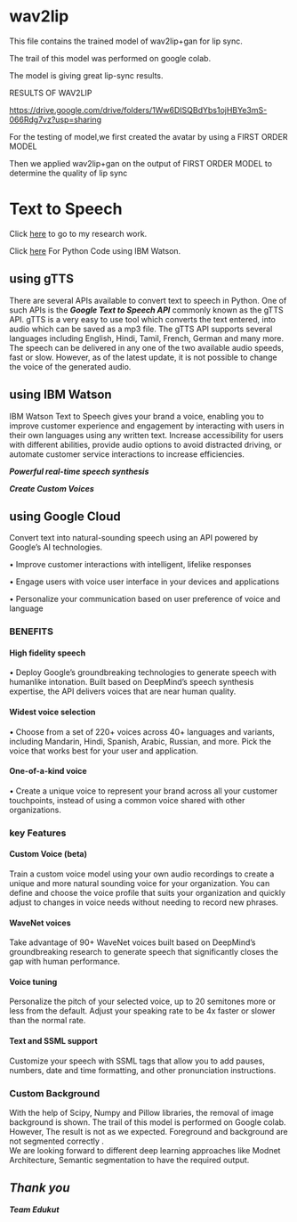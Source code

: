 # wav2lip
This file contains the trained model of wav2lip+gan for lip sync.

The trail of this model was performed on google colab.

The model is giving great lip-sync results.




RESULTS OF WAV2LIP

https://drive.google.com/drive/folders/1Ww6DISQBdYbs1ojHBYe3mS-066Rdg7vz?usp=sharing 

For the testing of model,we first created the avatar by using a FIRST ORDER MODEL

Then we applied wav2lip+gan on the output of FIRST ORDER MODEL to determine the quality of lip sync

# Text to Speech

Click [here](https://1drv.ms/w/s!AizJCnD-csnlmpBn6wqHSzadf1LF8Q?e=57kfiL) to go to my research work.

Click [here](https://1drv.ms/u/s!AizJCnD-csnlmpBo8c_Q71cYR7Lafg) For Python Code using IBM Watson.


## using gTTS
There are several APIs available to convert text to speech in Python. One of such APIs is the ***Google Text to Speech API*** commonly known as the gTTS API. gTTS is a very easy to use tool which converts the text entered, into audio which can be saved as a mp3 file. The gTTS API supports several languages including English, Hindi, Tamil, French, German and many more. The speech can be delivered in any one of the two available audio speeds, fast or slow. However, as of the latest update, it is not possible to change the voice of the generated audio.

## using IBM Watson
IBM Watson Text to Speech gives your brand a voice, enabling you to improve customer experience and engagement by interacting with users in their own languages using any written text. Increase accessibility for users with different abilities, provide audio options to avoid distracted driving, or automate customer service interactions to increase efficiencies.

 ***Powerful real-time speech synthesis***

 ***Create Custom Voices***
 
 ## using Google Cloud
Convert text into natural-sounding speech using an API powered by Google’s AI technologies.

  •	Improve customer interactions with intelligent, lifelike responses

  •	Engage users with voice user interface in your devices and applications

  •	Personalize your communication based on user preference of voice and language
  
### BENEFITS
#### High fidelity speech
  •	Deploy Google’s groundbreaking technologies to generate speech with humanlike intonation. Built based on DeepMind’s speech synthesis expertise, the API delivers voices that are near human quality.
  
#### Widest voice selection
  •	Choose from a set of 220+ voices across 40+ languages and variants, including Mandarin, Hindi, Spanish, Arabic, Russian, and more. Pick the voice that works best for your user and application.

#### One-of-a-kind voice
  •	Create a unique voice to represent your brand across all your customer touchpoints, instead of using a common voice shared with other organizations.

### key Features
#### Custom Voice (beta)
Train a custom voice model using your own audio recordings to create a unique and more natural sounding voice for your organization. You can define and choose the voice profile that suits your organization and quickly adjust to changes in voice needs without needing to record new phrases.

#### WaveNet voices
Take advantage of 90+ WaveNet voices built based on DeepMind’s groundbreaking research to generate speech that significantly closes the gap with human performance.

#### Voice tuning
Personalize the pitch of your selected voice, up to 20 semitones more or less from the default. Adjust your speaking rate to be 4x faster or slower than the normal rate.

#### Text and SSML support
Customize your speech with SSML tags that allow you to add pauses, numbers, date and time formatting, and other pronunciation instructions.

### Custom Background
With the help of Scipy, Numpy and Pillow libraries, the removal of image background is shown.
The trail of this model is performed on Google colab.
However, The result is not as we expected. 
Foreground and background are not segmented correctly .  
We are looking forward to different deep learning approaches like Modnet Architecture, Semantic segmentation to have the required output.

## ***Thank you***
***Team Edukut***




